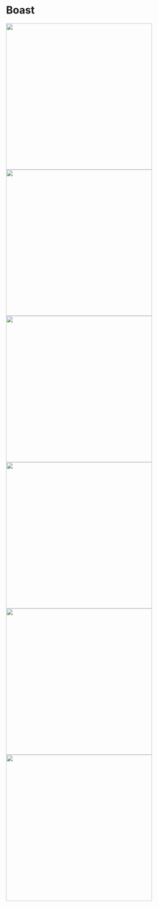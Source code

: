 # Boast
<div style="flex">
<img width="400" src="https://github.com/keurig47/Boast/blob/test/IMG_0299.PNG" />
<img width="400" src="https://github.com/keurig47/Boast/blob/test/IMG_0300.PNG" />
</div>
<div>
<img width="400" src="https://github.com/keurig47/Boast/blob/test/IMG_0301.PNG" />
<img width="400" src="https://github.com/keurig47/Boast/blob/test/IMG_0302.PNG" />
</div>
<img width="400" src="https://github.com/keurig47/Boast/blob/test/IMG_0303.PNG" />
<img width="400" src="https://github.com/keurig47/Boast/blob/test/boastgif.gif" />

